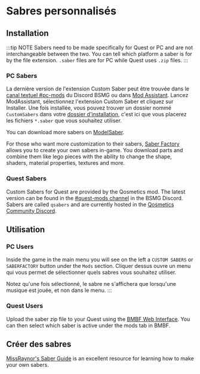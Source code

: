 # Sabres personnalisés

## Installation
:::tip NOTE Sabers need to be made specifically for Quest or PC and are not interchangeable between the two. You can tell which platform a saber is for by the file extension. `.saber` files are for PC while Quest uses `.zip` files. :::

### PC Sabers
La dernière version de l'extension Custom Saber peut être trouvée dans le [canal textuel #pc-mods](https://discord.gg/beatsabermods) du Discord BSMG ou dans [Mod Assistant](https://github.com/Assistant/ModAssistant). Lancez ModAssistant, sélectionnez l'extension Custom Saber et cliquez sur Installer. Une fois installée, vous pouvez trouver un dossier nommé `CustomSabers` dans votre [dossier d'installation](/fr/faq/install-folder.md), c'est ici que vous placerez les fichiers `*.saber` que vous souhaitez utiliser.

You can download more sabers on [ModelSaber](https://modelsaber.com/Sabers/).

For those who want more customization to their sabers, [Saber Factory](https://github.com/ToniMacaroni/SaberFactory#readme) allows you to create your own sabers in-game. You download parts and combine them like lego pieces with the ability to change the shape, shaders, material properties, textures and more.

### Quest Sabers
Custom Sabers for Quest are provided by the Qosmetics mod. The latest version can be found in the [#quest-mods channel](https://discord.gg/beatsabermods) in the BSMG Discord. Sabers are called `qsabers` and are currently hosted in the [Qosmetics Community Discord](https://discord.gg/qosmetics).

## Utilisation

### PC Users
Inside the game in the main menu you will see on the left a `CUSTOM SABERS` or `SABERFACTORY` button under the `Mods` section. Cliquer dessus ouvre un menu qui vous permet de sélectionner quels sabres vous souhaitez utiliser.

Notez qu'une fois sélectionné, le sabre ne s'affichera que lorsqu'une musique est jouée, et non dans le menu. :::

### Quest Users
Upload the saber zip file to your Quest using the [BMBF Web Interface](/quest-modding.md#installing-mods). You can then select which saber is active under the mods tab in BMBF.

## Créer des sabres
[MissRaynor's Saber Guide](./sabers-guide.md) is an excellent resource for learning how to make your own sabers.
